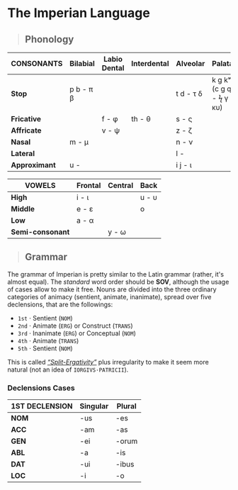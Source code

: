 # The Imperian Language 
>## Phonology
| CONSONANTS | Bilabial | Labio Dental | Interdental | Alveolar | Palatal | Velar | Glottal | Uvular |
|-|-|-|-|-|-|-|-|-
| **Stop** | p b - π β | | | t d - τ δ | k ɡ kʷ (c g q - ϟ γ κυ)
| **Fricative** | | f - φ | th - θ | s - ς | | | h - η |x - χ
| **Affricate** | | v - ψ | | z - ζ
| **Nasal** | m - μ | | | n - ν
| **Lateral** | | | | l - 
| **Approximant** | u -  | | | i j - ι

| VOWELS | Frontal | Central | Back
|-|-|-|-
| **High** | i - ι |  | u - υ
| **Middle** | e - ε | | o
| **Low** | a - α
| **Semi-consonant** | | y - ω
> ## Grammar
The grammar of Imperian is pretty similar to the Latin grammar (rather, it's almost equal). The *standard* word order should be **SOV**, although the usage of cases allow to make it free. Nouns are divided into the three ordinary categories of animacy (sentient, animate, inanimate), spread over five declensions, that are the followings:
- `1st` · Sentient (`NOM`)
- `2nd` · Animate (`ERG`) or Construct (`TRANS`)
- `3rd` · Inanimate (`ERG`) or Conceptual (`NOM`)
- `4th` · Animate (`TRANS`)
- `5th` · Sentient (`NOM`)

This is called [*“Split-Ergativity”*](https://en.wikipedia.org/wiki/Split_ergativity) plus irregularity to make it seem more natural (not an idea of `IORGIVS·PATRICII`).
### Declensions Cases
| 1ST DECLENSION | Singular | Plural
|-|-|-
| **NOM** | -us | -es
| **ACC** | -am | -as
| **GEN** | -ei | -orum
| **ABL** | -a | -is
| **DAT** | -ui | -ibus
| **LOC** | -i | -o
